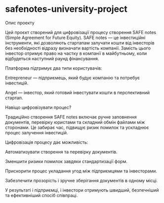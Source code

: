 # safenotes-university-project

Опис проекту

Цей проєкт створений для цифровізації процесу створення SAFE notes (Simple Agreement for Future Equity).
SAFE notes — це інвестиційні інструменти, які дозволяють стартапам залучати кошти від інвесторів без необхідності відразу визначати вартість компанії. Замість цього інвестор отримує право на частку в компанії в майбутньому, коли відбудеться наступний раунд фінансування.

Платформа підтримує два типи користувачів:

Entrepreneur — підприємець, який будує компанію та потребує інвестицій.

Angel — інвестор, який готовий інвестувати кошти в перспективний стартап.

Навіщо цифровізувати процес?

Традиційно створення SAFE notes включає ручне заповнення документів, перевірку юристами та складний обмін файлами між сторонами. Це забирає час, підвищує ризик помилок та ускладнює процес залучення інвестицій.

Цифровізація процесу дає можливість:

Автоматизувати створення та перевірку документів.

Зменшити ризики помилок завдяки стандартизації форм.

Прискорити процес укладання угод між підприємцями та інвесторами.

Забезпечити прозорість і зручне зберігання документів в одному місці.

У результаті і підприємці, і інвестори отримують швидший, безпечніший та ефективніший спосіб співпраці.
